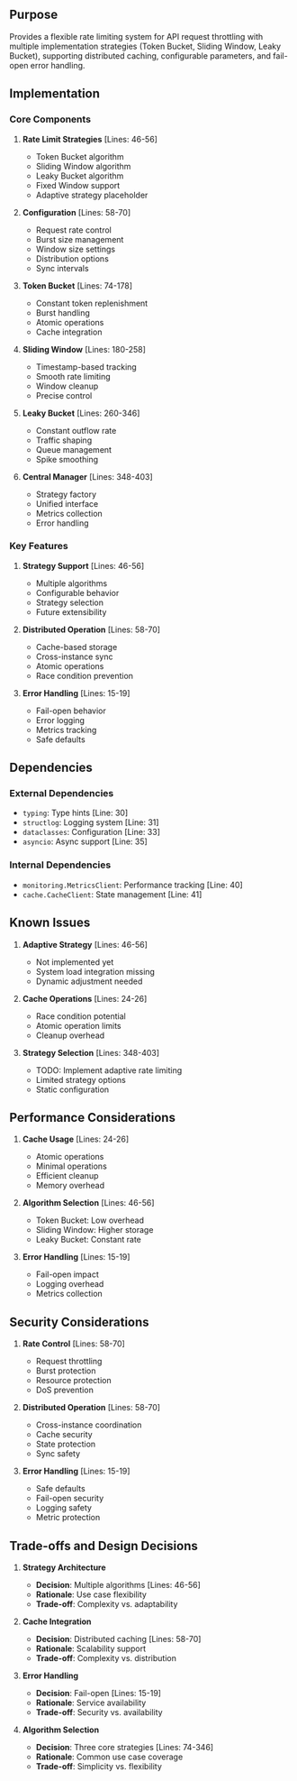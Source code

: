 ## Purpose

Provides a flexible rate limiting system for API request throttling with multiple implementation strategies (Token Bucket, Sliding Window, Leaky Bucket), supporting distributed caching, configurable parameters, and fail-open error handling.

## Implementation

### Core Components

1. **Rate Limit Strategies** [Lines: 46-56]

   - Token Bucket algorithm
   - Sliding Window algorithm
   - Leaky Bucket algorithm
   - Fixed Window support
   - Adaptive strategy placeholder

2. **Configuration** [Lines: 58-70]

   - Request rate control
   - Burst size management
   - Window size settings
   - Distribution options
   - Sync intervals

3. **Token Bucket** [Lines: 74-178]

   - Constant token replenishment
   - Burst handling
   - Atomic operations
   - Cache integration

4. **Sliding Window** [Lines: 180-258]

   - Timestamp-based tracking
   - Smooth rate limiting
   - Window cleanup
   - Precise control

5. **Leaky Bucket** [Lines: 260-346]

   - Constant outflow rate
   - Traffic shaping
   - Queue management
   - Spike smoothing

6. **Central Manager** [Lines: 348-403]
   - Strategy factory
   - Unified interface
   - Metrics collection
   - Error handling

### Key Features

1. **Strategy Support** [Lines: 46-56]

   - Multiple algorithms
   - Configurable behavior
   - Strategy selection
   - Future extensibility

2. **Distributed Operation** [Lines: 58-70]

   - Cache-based storage
   - Cross-instance sync
   - Atomic operations
   - Race condition prevention

3. **Error Handling** [Lines: 15-19]
   - Fail-open behavior
   - Error logging
   - Metrics tracking
   - Safe defaults

## Dependencies

### External Dependencies

- `typing`: Type hints [Line: 30]
- `structlog`: Logging system [Line: 31]
- `dataclasses`: Configuration [Line: 33]
- `asyncio`: Async support [Line: 35]

### Internal Dependencies

- `monitoring.MetricsClient`: Performance tracking [Line: 40]
- `cache.CacheClient`: State management [Line: 41]

## Known Issues

1. **Adaptive Strategy** [Lines: 46-56]

   - Not implemented yet
   - System load integration missing
   - Dynamic adjustment needed

2. **Cache Operations** [Lines: 24-26]

   - Race condition potential
   - Atomic operation limits
   - Cleanup overhead

3. **Strategy Selection** [Lines: 348-403]
   - TODO: Implement adaptive rate limiting
   - Limited strategy options
   - Static configuration

## Performance Considerations

1. **Cache Usage** [Lines: 24-26]

   - Atomic operations
   - Minimal operations
   - Efficient cleanup
   - Memory overhead

2. **Algorithm Selection** [Lines: 46-56]

   - Token Bucket: Low overhead
   - Sliding Window: Higher storage
   - Leaky Bucket: Constant rate

3. **Error Handling** [Lines: 15-19]
   - Fail-open impact
   - Logging overhead
   - Metrics collection

## Security Considerations

1. **Rate Control** [Lines: 58-70]

   - Request throttling
   - Burst protection
   - Resource protection
   - DoS prevention

2. **Distributed Operation** [Lines: 58-70]

   - Cross-instance coordination
   - Cache security
   - State protection
   - Sync safety

3. **Error Handling** [Lines: 15-19]
   - Safe defaults
   - Fail-open security
   - Logging safety
   - Metric protection

## Trade-offs and Design Decisions

1. **Strategy Architecture**

   - **Decision**: Multiple algorithms [Lines: 46-56]
   - **Rationale**: Use case flexibility
   - **Trade-off**: Complexity vs. adaptability

2. **Cache Integration**

   - **Decision**: Distributed caching [Lines: 58-70]
   - **Rationale**: Scalability support
   - **Trade-off**: Complexity vs. distribution

3. **Error Handling**

   - **Decision**: Fail-open [Lines: 15-19]
   - **Rationale**: Service availability
   - **Trade-off**: Security vs. availability

4. **Algorithm Selection**
   - **Decision**: Three core strategies [Lines: 74-346]
   - **Rationale**: Common use case coverage
   - **Trade-off**: Simplicity vs. flexibility
